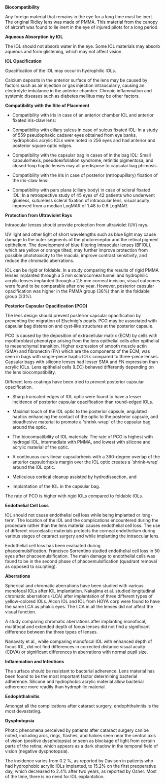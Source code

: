 **Biocompatibility**

Any foreign material that remains in the eye for a long time must be inert. The original Ridley lens was made of PMMA. This material from the canopy of aircraft was found to lie inert in the eye of injured pilots for a long period.

**Aqueous Absorption by IOL**

The IOL should not absorb water in the eye. Some IOL materials may absorb aqueous and form glistening, which may not affect vision.

**IOL Opacification**

Opacification of the IOL may occur in hydrophilic IOLs.

Calcium deposits in the anterior surface of the lens may be caused by factors such as air injection or gas injection intraocularly, causing an electrolyte imbalance in the anterior chamber. Chronic inflammation and systemic diseases such as diabetes mellitus may be other factors.

**Compatibility with the Site of Placement**

- Compatibility with iris in case of an anterior chamber IOL and anterior fixated iris-claw lens:

- Compatibility with ciliary sulcus in case of sulcus fixated IOL: In a study of 559 pseudophakic cadaver eyes obtained from eye banks, hydrophobic acrylic IOLs were noted in 256 eyes and had anterior and posterior square optic edges.

- Compatibility with the capsular bag in cases of in the bag IOL: Small capsulorhexis, pseudoexfoliation syndrome, retinitis pigmentosa, and closed-loop haptic lenses may all predispose to capsular bag phimosis.

- Compatibility with the iris in case of posterior (retropupillary) fixation of the iris-claw lens:

- Compatibility with pars plana (ciliary body) in case of scleral fixated IOL: In a retrospective study of 45 eyes of 42 patients who underwent glueless, sutureless scleral fixation of intraocular lens, visual acuity improved from a median LogMAR of 1.48 to 0.6 LogMAR.

**Protection from Ultraviolet Rays**

Intraocular lenses should provide protection from ultraviolet (UV) rays.

UV light and other light of short wavelengths such as blue light may cause damage to the outer segments of the photoreceptor and the retinal pigment epithelium. The development of blue filtering intraocular lenses (BFIOL), which are yellow or orange tilted, may further improve protection from possible phototoxicity to the macula, improve contrast sensitivity, and reduce the chromatic aberrations.

IOL can be rigid or foldable. In a study comparing the results of rigid PMMA lenses implanted through a 5 mm sclerocorneal tunnel and hydrophilic acrylic lenses implanted through a 2.5 mm corneal incision, visual outcomes were found to be comparable after one year. However, posterior capsular opacification was higher in the PMMA group (36%) than in the foldable group (23%).

**Posterior Capsular Opacification (PCO)**

The lens design should prevent posterior capsular opacification by preventing the migration of Elschnig's pearls. PCO may be associated with capsular bag distension and cyst-like structures at the posterior capsule.

PCO is caused by the deposition of extracellular matrix (ECM) by cells with myofibroblast phenotype arising from the lens epithelial cells after epithelial to mesenchymal transition. Higher expression of smooth muscle actin (SMA) and fibronectin (FN) which are the components of the ECM, was seen in bags with single-piece haptic IOLs compared to three-piece lenses. Capsular bags with silicone lenses had lesser SMA and FN expression than acrylic IOLs. Lens epithelial cells (LEC) behaved differently depending on the lens biocompatibility.

Different lens coatings have been tried to prevent posterior capsular opacification.

- Sharp truncated edges of IOL optic were found to have a lesser incidence of posterior capsular opacification than round-edged IOLs.

- Maximal touch of the IOL optic to the posterior capsule, angulated haptics enhancing the contact of the optic to the posterior capsule, and bioadhesive material to promote a 'shrink-wrap' of the capsular bag around the optic.

- The biocompatibility of IOL materials: The rate of PCO is highest with hydrogel IOL, intermediate with PMMA, and lowest with silicone and acrylic material of the optic.

- A continuous curvilinear capsulorhexis with a 360-degree overlap of the anterior capsulorhexis margin over the IOL optic creates a 'shrink-wrap' around the IOL optic.

- Meticulous cortical cleanup assisted by hydrodissection, and

- Implantation of the IOL in the capsular bag.

The rate of PCO is higher with rigid IOLs compared to foldable IOLs.

**Endothelial Cell Loss**

IOL should not cause endothelial cell loss while being implanted or long-term. The location of the IOL and the complications encountered during the procedure rather than the lens material causes endothelial cell loss. The use of different viscoelastic materials protects the corneal endothelium during various stages of cataract surgery and while implanting the intraocular lens.

Endothelial cell loss has been evaluated during phacoemulsification. Francisco Sorrentino studied endothelial cell loss in 50 eyes after phacoemulsification. The main damage to endothelial cells was found to be in the second phase of phacoemulsification (quadrant removal as opposed to sculpting).

**Aberrations**

Spherical and chromatic aberrations have been studied with various monofocal IOLs after IOL implantation. Nakajima et al. studied longitudinal chromatic aberrations (LCA) after implantation of three different types of yellow-colored IOLs. Alcon IOL and IOL from HOYA corp were found to have the same LCA as phakic eyes. The LCA in all the lenses did not affect the visual function.

A study comparing chromatic aberrations after implanting monofocal, multifocal and extended depth of focus lenses did not find a significant difference between the three types of lenses.

Nanavaty et al., while comparing monofocal IOL with enhanced depth of focus IOL, did not find differences in corrected distance visual acuity (CDVA) or significant differences in aberrations with normal pupil size.

**Inflammation and Infections**

The surface should be resistant to bacterial adherence. Lens material has been found to be the most important factor determining bacterial adherence. Silicone and hydrophobic acrylic material allow bacterial adherence more readily than hydrophilic material.

**Endophthalmitis**

Amongst all the complications after cataract surgery, endophthalmitis is the most devastating.

**Dysphotopsia**

Photic phenomena perceived by patients after cataract surgery can be noted, including arcs, rings, flashes, and haloes seen near the central axis of vision (positive dysphotopsia) or seen as blockage of light from certain parts of the retina, which appears as a dark shadow in the temporal field of vision (negative dysphotopsia).

The incidence varies from 0.2 %, as reported by Davison in patients who had hydrophobic acrylic IOLs implanted, to 15.2% on the first preoperative day, which decreased to 2.4% after two years, as reported by Osher. Most of the time, there is no need for IOL explantation.